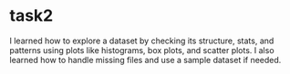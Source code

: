 # task2
I learned how to explore a dataset by checking its structure, stats, and patterns using plots like histograms, box plots, and scatter plots. I also learned how to handle missing files and use a sample dataset if needed.

